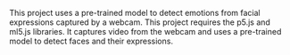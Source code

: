 This project uses a pre-trained model to detect emotions from facial expressions captured by a webcam.
This project requires the p5.js and ml5.js libraries. It captures video from the webcam and uses a pre-trained model to detect faces and their expressions.
